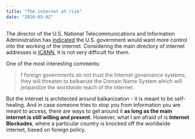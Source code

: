 ```yaml
---
title: "The internet at risk"
date: "2010-03-02"
---
```


The director of the U.S. National Telecommunications and Information Administration has [indicated](http://dns.tmcnet.com/topics/internet-security/articles/77181-ntias-strickling-we-need-internet-policy-30.htm) the U.S. government would want more control into the working of the internet. Considering the main directory of internet addresses is [ICANN](http://en.wikipedia.org/wiki/ICANN), it is not very difficult for them.

One of the most interesting comments:

> f foreign governments do not trust the Internet governance systems, they will threaten to balkanize the Domain Name System which will jeopardize the worldwide reach of the Internet.

But the internet is architected around balkanization - it is meant to be self-healing. And in case someone tries to stop you from information you are meant to access, there are ways to get around it **as long as the main internet is still willing and present.** However, what I am afraid of is **Internet Blockades**, where a particular country is knocked off the worldwide internet, based on foreign policy.
